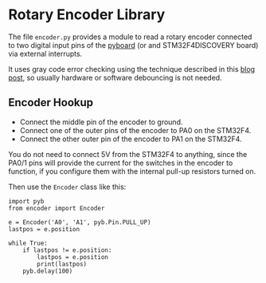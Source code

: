 Rotary Encoder Library
======================

The file `encoder.py` provides a module to read a rotary encoder connected
to two digital input pins of the [pyboard] (or and STM32F4DISCOVERY board) via
external interrupts.

It uses gray code error checking using the technique described in this [blog
post], so usually hardware or software debouncing is not needed.


Encoder Hookup
--------------

* Connect the middle pin of the encoder to ground.
* Connect one of the outer pins of the encoder to PA0 on the STM32F4.
* Connect the other outer pin of the encoder to PA1 on the STM32F4.

You do not need to connect 5V from the STM32F4 to anything, since the
PA0/1 pins will provide the current for the switches in the encoder to
function, if you configure them with the internal pull-up resistors
turned on.

Then use the `Encoder` class like this:

    import pyb
    from encoder import Encoder

    e = Encoder('A0', 'A1', pyb.Pin.PULL_UP)
    lastpos = e.position

    while True:
        if lastpos != e.position:
            lastpos = e.position
            print(lastpos)
        pyb.delay(100)


[pyboard]: http://docs.micropython.org/en/latest/pyboard/quickref.html
[blog post]: https://www.circuitsathome.com/mcu/reading-rotary-encoder-on-arduino